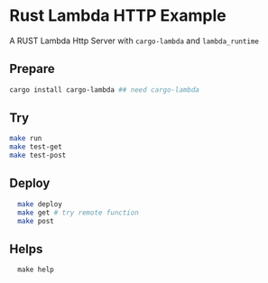 # Rust Lambda HTTP Example

A RUST Lambda Http Server with `cargo-lambda` and `lambda_runtime`

## Prepare
```sh
cargo install cargo-lambda ## need cargo-lambda
```

## Try
```sh
make run
make test-get
make test-post
```

## Deploy 
```sh
  make deploy
  make get # try remote function
  make post
```

## Helps
```
  make help
```
